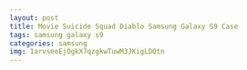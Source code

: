 ```yaml
---
layout: post
title: Movie Suicide Squad Diablo Samsung Galaxy S9 Case
tags: samsung galaxy s9
categories: samsung
img: 1arvseeEjOgkX7qzgkwTuwM3JKigLDQtn
---
```


